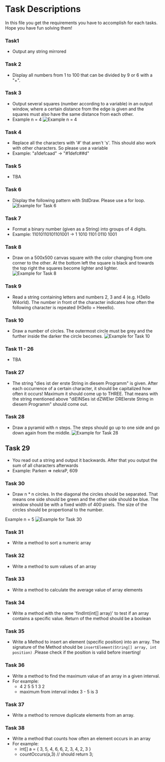 # Task Descriptions
In this file you get the requirements you have to accomplish for each tasks. Hope you have fun solving them!

### Task1
+ Output any string mirrored

### Task 2
+ Display all numbers from 1 to 100 that can be divided by 9 or 6 with a "+".

### Task 3 
+ Output several squares (number according to a variable) in an output window, where a certain distance from the edge is given and the squares must also have the same distance from each other.
+ Example n = 4
![Example n = 4](taskdescriptionimages/Task3.png "Example n = 4")

### Task 4
+ Replace all the characters with '#' that aren't 's'. This should also work with other characters. So please use a variable 
+ Example: "a1defcaad" -> "#1defc##d"

### Task 5
+ TBA

### Task 6
+  Display the following pattern with StdDraw. Please use a for loop.
![Example for Task 6 ](taskdescriptionimages/Task6.png "Example for Task 6")
    
### Task 7
+ Format a binary number (given as a String) into groups of 4 digits.
+ Example: 11010110101101001 -> 1 1010 1101 0110 1001

### Task 8
+ Draw on a 500x500 canvas square with the color changing from one corner to the other. At the bottom left the square is black and towards the top right the squares become lighter and lighter.
![Example for Task 8 ](taskdescriptionimages/Task8.png "Example for Task 8")

### Task 9 
+ Read a string containing letters and numbers 2, 3 and 4 (e.g. H3ello W4orld). The number in front of the character indicates how often the following character is repeated (H3ello = Heeello).

### Task 10
+ Draw a number of circles. The outermost circle must be grey and the further inside the darker the circle becomes.
![Example for Task 10 ](taskdescriptionimages/Task10.png "Example for Task 10")


### Task 11 - 26 
+ TBA

### Task 27
+ The string "dies ist der erste String in diesem Programm" is given. After each occurrence of a certain character, it should be capitalized how often it occurs!  Maximum it should come up to THREE. That means with the string mentioned above "diEINSes ist dZWEIer DREIerste String in diesem Programm" should come out.

### Task 28
+ Draw a pyramid with n steps. The steps should go up to one side and go down again from the middle.
![Example for Task 28 ](taskdescriptionimages/Task28.png "Example for Task 28")

## Task 29 
+ You read out a string and output it backwards. After that you output the sum of all characters afterwards
+ Example:  Parken => nekraP, 609

### Task 30 
+ Draw n * n circles. In the diagonal the circles should be separated. That means one side should be green and the other side should be blue. The window should be with a fixed width of 400 pixels. The size of the circles should be propertional to the number.

Example n = 5
![Example for Task 30 ](taskdescriptionimages/Task30.png "Example for Task 30")
  
### Task 31 
+ Write a method to sort a numeric array

### Task 32
+ Write a method to sum values of an array

### Task 33
+ Write a method to calculate the average value of array elements

### Task 34
+ Write a method with the name 'findInt(int[] array)' to test if an array contains a specific value. Return of the method should be a boolean

### Task 35
+ Write a Method to insert an element (specific position) into an array. The signature of the Method should be `insertElement(String[] array, int position)` .Please check if the position is valid before inserting!

### Task 36
+ Write a method to find the maximum value of an array in a given interval.
+ For example:
   + 4 2 5 5 1 3 2
   + maximum from interval index 3 - 5 is 3

### Task 37
+ Write a method to remove duplicate elements from an array.

### Task 38
+ Write a method that counts how often an element occurs in an array
+ For example:
   + int[] a = { 3, 5, 4, 6, 6, 2, 3, 4, 2, 3 }
   + countOccurs(a,3)   // should return 3;